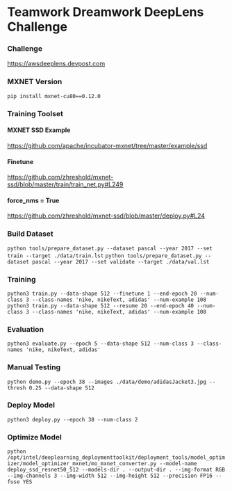 # Teamwork Dreamwork DeepLens Challenge
### Challenge
https://awsdeeplens.devpost.com

### MXNET Version
`pip install mxnet-cu80==0.12.0`

### Training Toolset
#### MXNET SSD Example
https://github.com/apache/incubator-mxnet/tree/master/example/ssd

#### Finetune
https://github.com/zhreshold/mxnet-ssd/blob/master/train/train_net.py#L249

#### force_nms = True
https://github.com/zhreshold/mxnet-ssd/blob/master/deploy.py#L24

### Build Dataset
```python tools/prepare_dataset.py --dataset pascal --year 2017 --set train --target ./data/train.lst```
```python tools/prepare_dataset.py --dataset pascal --year 2017 --set validate --target ./data/val.lst```

### Training
```python3 train.py --data-shape 512 --finetune 1 --end-epoch 20 --num-class 3 --class-names 'nike, nikeText, adidas' --num-example 108```
```python3 train.py --data-shape 512 --resume 20 --end-epoch 40 --num-class 3 --class-names 'nike, nikeText, adidas' --num-example 108```

### Evaluation
```python3 evaluate.py --epoch 5 --data-shape 512 --num-class 3 --class-names 'nike, nikeText, adidas'```

### Manual Testing
```python demo.py --epoch 38 --images ./data/demo/adidasJacket3.jpg --thresh 0.25 --data-shape 512```

### Deploy Model
```python3 deploy.py --epoch 38 --num-class 2```

### Optimize Model
```python /opt/intel/deeplearning_deploymenttoolkit/deployment_tools/model_optimizer/model_optimizer_mxnet/mo_mxnet_converter.py --model-name deploy_ssd_resnet50_512 --models-dir . --output-dir . --img-format RGB --img-channels 3 --img-width 512 --img-height 512 --precision FP16 --fuse YES```
